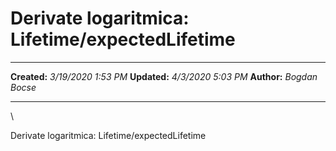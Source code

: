 Derivate logaritmica: Lifetime/expectedLifetime
===============================================

  -------------- ---------------------
  **Created:**   *3/19/2020 1:53 PM*
  **Updated:**   *4/3/2020 5:03 PM*
  **Author:**    *Bogdan Bocse*
  -------------- ---------------------

\

Derivate logaritmica: Lifetime/expectedLifetime

 
